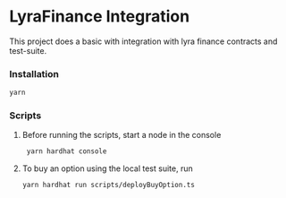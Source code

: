 # LyraFinance Integration

This project does a basic with integration with lyra finance contracts and test-suite.

### Installation
```bash
yarn
```

### Scripts
1. Before running the scripts, start a node in the console
    ```bash
     yarn hardhat console
    ```
2. To buy an option using the local test suite, run
    ```bash
    yarn hardhat run scripts/deployBuyOption.ts
   ```
